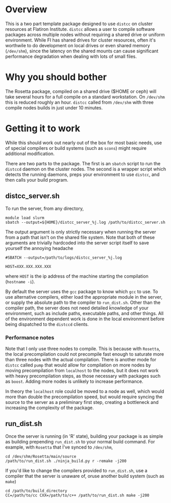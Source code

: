 # Overview
This is a two part template package designed to use `distcc` on cluster resources at Flatiron
Institute. `distcc` allows a user to compile software packages across multiple nodes without
requiring a shared drive or uniform environment. While FI has shared drives for cluster
resources, often it's worthwile to do development on local drives or even shared memory
(`/dev/shm`), since the latency on the shared mounts can cause significant performance
degradation when dealing with lots of small files.

# Why you should bother
The Rosetta package, compiled on a shared drive ($HOME or ceph) will take several hours for a
full compile on a standard workstation. On `/dev/shm` this is reduced roughly an hour. `distcc`
called from `/dev/shm` with three compile nodes builds in just under 10 minutes.

# Getting it to work
While this should work out nearly out of the box for most basic needs, use of special compilers
or build systems (such as `scons`) might require additional modification.

There are two parts to the package. The first is an `sbatch` script to run the `distccd` daemon
on the cluster nodes. The second is a wrapper script which detects the running daemons, preps
your environment to use `distcc`, and then calls your build program.

## distcc_server.sh
To run the server, from any directory,
```
module load slurm
sbatch --output=${HOME}/distcc_server_%j.log /path/to/distcc_server.sh
```

The output argument is only strictly necessary when running the server from a path that isn't
on the shared file system. Note that both of these arguments are trivially hardcoded into the
server script itself to save yourself the annoying headache

```
#SBATCH --output=/path/to/logs/distcc_server_%j.log

HOST=XXX.XXX.XXX.XXX
```
where `HOST` is the ip address of the machine starting the compilation (`hostname -i`).


By default the server uses the `gcc` package to know which `gcc` to use. To use alternative
compilers, either load the appropriate module in the server, or supply the absolute path to the
compiler to `run_dist.sh`. Other than the compiler path, the server does not need detailed
knowledge of your environment, such as include paths, executable paths, and other things. All
of the environment dependent work is done in the local environment before being dispatched to
the `distccd` clients.

### Performance notes
Note that I only use three nodes to compile. This is because with `Rosetta`, the local
precompilation could not precompile fast enough to saturate more than three nodes with the
actual compilation. There is another mode for `distcc` called `pump` that would allow for
compilation on more nodes by moving precompilation from `localhost` to the nodes, but it does
not work with heavy precompilation steps, as those necessary with packages such as
`boost`. Adding more nodes is unlikely to increase performance.

In theory the `localhost` role could be moved to a node as well, which would more than double
the precompilation speed, but would require syncing the source to the server as a preliminary
first step, creating a bottleneck and increasing the complexity of the package.

## run_dist.sh
Once the server is running (in 'R' state), building your package is as simple as building prepending
`run_dist.sh` to your normal build command. For example, with `Rosetta` that I've synced to
`/dev/shm`,

```
cd /dev/shm/Rosetta/main/source
/path/to/run_dist.sh ./ninja_build.py r -remake -j200
```

If you'd like to change the compilers provided to `run_dist.sh`, use a compiler that the server
is unaware of, oruse another build system (such as `make`)

```
cd /path/to/build_directory
CC=/path/to/cc CXX=/path/to/c++ /path/to/run_dist.sh make -j200
```

